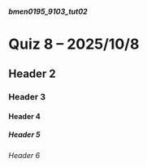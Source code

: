 ##### bmen0195_9103_tut02
# Quiz 8 – 2025/10/8
## Header 2
### Header 3
#### Header 4
##### Header 5
###### Header 6